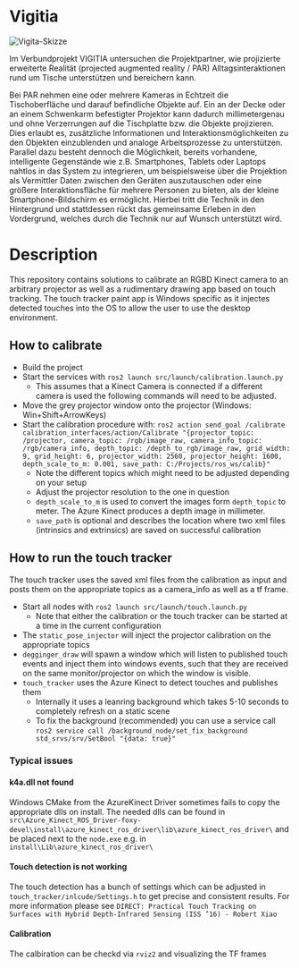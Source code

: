 # Vigitia
![Vigita-Skizze](https://user-images.githubusercontent.com/74293493/169037302-4e572fdb-9c26-44a8-b6fd-9bb88573f824.png)

Im Verbundprojekt VIGITIA untersuchen die Projektpartner, wie projizierte erweiterte Realität (projected augmented reality / PAR) Alltagsinteraktionen rund um Tische unterstützen und bereichern kann.

Bei PAR nehmen eine oder mehrere Kameras in Echtzeit die Tischoberfläche und darauf befindliche Objekte auf. Ein an der Decke oder an einem Schwenkarm befestigter Projektor kann dadurch millimetergenau und ohne Verzerrungen auf die Tischplatte bzw. die Objekte projizieren. Dies erlaubt es, zusätzliche Informationen und Interaktionsmöglichkeiten zu den Objekten einzublenden und analoge Arbeitsprozesse zu unterstützen. Parallel dazu besteht dennoch die Möglichkeit, bereits vorhandene, intelligente Gegenstände wie z.B. Smartphones, Tablets oder Laptops nahtlos in das System zu integrieren, um beispielsweise über die Projektion als Vermittler Daten zwischen den Geräten auszutauschen oder eine größere Interaktionsfläche für mehrere Personen zu bieten, als der kleine Smartphone-Bildschirm es ermöglicht. Hierbei tritt die Technik in den Hintergrund und stattdessen rückt das gemeinsame Erleben in den Vordergrund, welches durch die Technik nur auf Wunsch unterstützt wird.

# Description
This repository contains solutions to calibrate an RGBD Kinect camera to an arbitrary projector as well as a rudimentary drawing app based on touch tracking. The touch tracker paint app is Windows specific as it injectes detected touches into the OS to allow the user to use the desktop environment.

## How to calibrate
- Build the project
- Start the services with `ros2 launch src/launch/calibration.launch.py`
  - This assumes that a Kinect Camera is connected if a different camera is used the following commands will need to be adjusted.
- Move the grey projector window onto the projector (Windows: Win+Shift+ArrowKeys)
- Start the calibration procedure with: `ros2 action send_goal /calibrate calibration_interfaces/action/Calibrate "{projector_topic: /projector, camera_topic: /rgb/image_raw, camera_info_topic: /rgb/camera_info, depth_topic: /depth_to_rgb/image_raw, grid_width: 9, grid_height: 6, projector_width: 2560, projector_height: 1600, depth_scale_to_m: 0.001, save_path: C:/Projects/ros_ws/calib}"`
  - Note the different topics which might need to be adjusted depending on your setup
  - Adjust the projector resolution to the one in question
  - `depth_scale_to_m` is used to convert the images form `depth_topic` to meter. The Azure Kinect produces a depth image in millimeter.
  - `save_path` is optional and describes the location where two xml files (intrinsics and extrinsics) are saved on successful calibration

## How to run the touch tracker
The touch tracker uses the saved xml files from the calibration as input and posts them on the appropriate topics as a camera_info as well as a tf frame.
- Start all nodes with `ros2 launch src/launch/touch.launch.py`
  - Note that either the calibration or the touch tracker can be started at a time in the current configuration
- The `static_pose_injector` will inject the projector calibration on the appropriate topics
- `degginger_draw` will spawn a window which will listen to published touch events and inject them into windows events, such that they are received on the same monitor/projector on which the window is visible.
- `touch_tracker` uses the Azure Kinect to detect touches and publishes them
  - Internally it uses a leanring background which takes 5-10 seconds to completely refresh on a static scene
  - To fix the background (recommended) you can use a service call `ros2 service call /background_node/set_fix_background std_srvs/srv/SetBool "{data: true}"`

### Typical issues

#### k4a.dll not found
Windows CMake from the AzureKinect Driver sometimes fails to copy the appropriate dlls on install. The needed dlls can be found in `src\Azure_Kinect_ROS_Driver-foxy-devel\install\azure_kinect_ros_driver\lib\azure_kinect_ros_driver\` and be placed next to the `node.exe` e.g. in `install\Lib\azure_kinect_ros_driver\`

#### Touch detection is not working
The touch detection has a bunch of settings which can be adjusted in `touch_tracker/inlcude/Settings.h` to get precise and consistent results. For more information please see `DIRECT: Practical Touch Tracking on Surfaces with Hybrid Depth-Infrared Sensing (ISS ’16) - Robert Xiao`

#### Calibration
The calbiration can be checkd via `rviz2` and visualizing the TF frames

